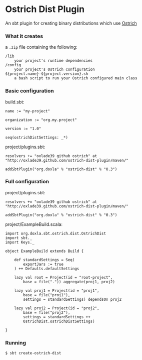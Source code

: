 # Ostrich Dist Plugin

An sbt plugin for creating binary distributions which use [Ostrich](https://github.com/twitter/ostrich)

### What it creates

a `.zip` file containing the following:

    /lib
        your project's runtime dependencies
    /config
        your project's Ostrich configuration
    ${project.name}-${project.version}.sh
        a bash script to run your Ostrich configured main class

### Basic configuration

build.sbt:

    name := "my-project"

    organization := "org.my.project"

    version := "1.0"

    seq(ostrichDistSettings: _*)

project/plugins.sbt:

    resolvers += "oxlade39 github ostrich" at "http://oxlade39.github.com/ostrich-dist-plugin/maven/"

    addSbtPlugin("org.doxla" % "ostrich-dist" % "0.3")

### Full configuration

project/plugins.sbt:

    resolvers += "oxlade39 github ostrich" at "http://oxlade39.github.com/ostrich-dist-plugin/maven/"

    addSbtPlugin("org.doxla" % "ostrich-dist" % "0.3")

project/ExampleBuild.scala:

    import org.doxla.sbt.ostrich.dist.OstrichDist
    import sbt._
    import Keys._

    object ExampleBuild extends Build {

        def standardSettings = Seq(
            exportJars := true
        ) ++ Defaults.defaultSettings

        lazy val root = Project(id = "root-project",
            base = file(".")) aggregate(proj1, proj2)

        lazy val proj1 = Project(id = "proj1",
            base = file("proj1"),
            settings = standardSettings) dependsOn proj2

        lazy val proj2 = Project(id = "proj2",
            base = file("proj2"),
            settings = standardSettings ++
            OstrichDist.ostrichDistSettings)

    }

### Running

    $ sbt create-ostrich-dist

